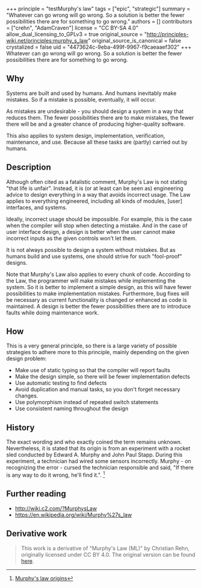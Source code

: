 +++
principle = "testMurphy's law"
tags = ["epic", "strategic"]
summary = "Whatever can go wrong will go wrong. So a solution is better the fewer possibilities there are for something to go wrong."
authors = []
contributors = ["crehn", "AdamCraven"]
license = "CC BY-SA 4.0"
allow_dual_licensing_to_GPLv3 = true
original_source = "http://principles-wiki.net/principles:murphy_s_law"
original_source_is_canonical = false
crystalized = false
uid = "4473624c-9eba-499f-9967-f9caeaaef302"
+++
Whatever can go wrong will go wrong. So a solution is better the fewer possibilities there are for something to go wrong.

## Why

Systems are built and used by humans. And humans inevitably make mistakes.  So if a mistake is possible, eventually, it will occur.

As mistakes are undesirable - you should design a system in a way that reduces them. The fewer possibilities there are to make mistakes, the fewer there will be and a greater chance of producing higher-quality software.

This also applies to system design, implementation, verification, maintenance, and use. Because all these tasks are (partly) carried out by humans.


##  Description

Although often cited as a fatalistic comment, Murphy's Law is not stating "that life is unfair". Instead, it is (or at least can be seen as) engineering advice to design everything in a way that avoids incorrect usage. The Law applies to everything engineered, including all kinds of modules, [user] interfaces, and systems.

Ideally, incorrect usage should be impossible. For example, this is the case when the compiler will stop when detecting a mistake. And in the case of user interface design, a design is better when the user cannot make incorrect inputs as the given controls won't let them.

It is not always possible to design a system without mistakes. But as humans build and use systems, one should strive for such "fool-proof" designs.

Note that Murphy's Law also applies to every chunk of code. According to the Law, the programmer will make mistakes while implementing the system. So it is better to implement a simple design, as this will have fewer possibilities to make implementation mistakes. Furthermore, bug fixes will be necessary as current functionality is changed or enhanced as code is maintained. A design is better the fewer possibilities there are to introduce faults while doing maintenance work.


## How

This is a very general principle, so there is a large variety of possible strategies to adhere more to this principle, mainly depending on the given design problem:

  * Make use of static typing so that the compiler will report faults
  * Make the design simple, so there will be fewer implementation defects
  * Use automatic testing to find defects
  * Avoid duplication and manual tasks, so you don't forget necessary changes.
  * Use polymorphism instead of repeated switch statements
  * Use consistent naming throughout the design


## History

The exact wording and who exactly coined the term remains unknown. Nevertheless, it is stated that its origin is from an experiment with a rocket sled conducted by Edward A. Murphy and John Paul Stapp. During this experiment, a technician had wired some sensors incorrectly. Murphy - on recognizing the error - cursed the technician responsible and said, "If there is any way to do it wrong, he'll find it.". [^1]


## Further reading

  * http://wiki.c2.com/?MurphysLaw
  * https://en.wikipedia.org/wiki/Murphy%27s_law



[^1]: [Murphy's law origins](http://www.murphys-laws.com/murphy/murphy-true.html)


## Derivative work

> This work is a derivative of "Murphy's Law (ML)" by Christian Rehn, originally licensed under CC BY 4.0. The original version can be found [here](http://principles-wiki.net/principles:murphy_s_law?rev=1620763937).